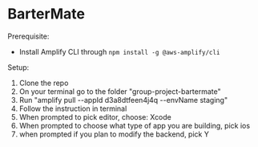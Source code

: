 # BarterMate

Prerequisite:
- Install Amplify CLI through `npm install -g @aws-amplify/cli`

Setup:
1. Clone the repo
2. On your terminal go to the folder "group-project-bartermate"
3. Run "amplify pull --appId d3a8dtfeen4j4q --envName staging"
4. Follow the instruction in terminal
5. When prompted to pick editor, choose: Xcode
6. When prompted to choose what type of app you are building, pick ios
7. when prompted if you plan to modify the backend, pick Y

